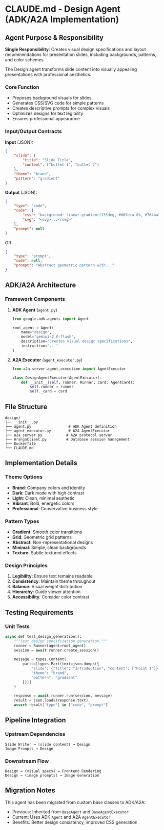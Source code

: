 # CLAUDE.md - Design Agent (ADK/A2A Implementation)

## Agent Purpose & Responsibility

**Single Responsibility**: Creates visual design specifications and layout recommendations for presentation slides, including backgrounds, patterns, and color schemes.

The Design agent transforms slide content into visually appealing presentations with professional aesthetics.

### Core Function
- Proposes background visuals for slides
- Generates CSS/SVG code for simple patterns
- Creates descriptive prompts for complex visuals
- Optimizes designs for text legibility
- Ensures professional appearance

### Input/Output Contracts

**Input** (JSON):
```json
{
    "slide": {
        "title": "Slide Title",
        "content": ["bullet 1", "bullet 2"]
    },
    "theme": "brand",
    "pattern": "gradient"
}
```

**Output** (JSON):
```json
{
    "type": "code",
    "code": {
        "css": "background: linear-gradient(135deg, #667eea 0%, #764ba2 100%);",
        "svg": "<svg>...</svg>"
    },
    "prompt": null
}
```
OR
```json
{
    "type": "prompt",
    "code": null,
    "prompt": "Abstract geometric pattern with..."
}
```

## ADK/A2A Architecture

### Framework Components

1. **ADK Agent** (`agent.py`)
   ```python
   from google.adk.agents import Agent
   
   root_agent = Agent(
       name="design",
       model="gemini-2.0-flash",
       description="Creates visual design specifications",
       instruction="..."
   )
   ```

2. **A2A Executor** (`agent_executor.py`)
   ```python
   from a2a.server.agent_execution import AgentExecutor
   
   class DesignAgentExecutor(AgentExecutor):
       def __init__(self, runner: Runner, card: AgentCard):
           self.runner = runner
           self._card = card
   ```

## File Structure

```
design/
├── __init__.py
├── agent.py                 # ADK Agent definition
├── agent_executor.py        # A2A AgentExecutor
├── a2a_server.py           # A2A protocol server
├── ArangoClient.py         # Database session management
├── Dockerfile
└── CLAUDE.md
```

## Implementation Details

### Theme Options
- **Brand**: Company colors and identity
- **Dark**: Dark mode with high contrast
- **Light**: Clean, minimal aesthetic
- **Vibrant**: Bold, energetic colors
- **Professional**: Conservative business style

### Pattern Types
- **Gradient**: Smooth color transitions
- **Grid**: Geometric grid patterns
- **Abstract**: Non-representational designs
- **Minimal**: Simple, clean backgrounds
- **Texture**: Subtle textured effects

### Design Principles
1. **Legibility**: Ensure text remains readable
2. **Consistency**: Maintain theme throughout
3. **Balance**: Visual weight distribution
4. **Hierarchy**: Guide viewer attention
5. **Accessibility**: Consider color contrast

## Testing Requirements

### Unit Tests
```python
async def test_design_generation():
    """Test design specification generation."""
    runner = Runner(agent=root_agent)
    session = await runner.create_session()
    
    message = types.Content(
        parts=[types.Part(text=json.dumps({
            "slide": {"title": "Introduction", "content": ["Point 1"]},
            "theme": "brand",
            "pattern": "gradient"
        }))]
    )
    
    response = await runner.run(session, message)
    result = json.loads(response.text)
    assert result["type"] in ["code", "prompt"]
```

## Pipeline Integration

### Upstream Dependencies
```
Slide Writer → (slide content) → Design
Image Prompts → Design
```

### Downstream Flow
```
Design → (visual specs) → Frontend Rendering
Design → (image prompts) → Image Generation
```

## Migration Notes

This agent has been migrated from custom base classes to ADK/A2A:
- Previous: Inherited from `BaseAgent` and `BaseAgentExecutor`
- Current: Uses ADK `Agent` and A2A `AgentExecutor`
- Benefits: Better design consistency, improved CSS generation